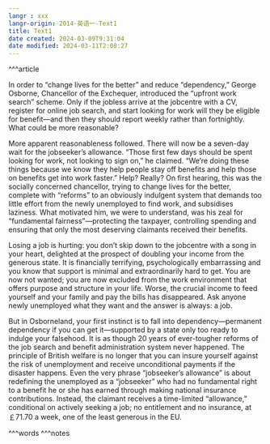 ```yaml
---
langr : xxx
langr-origin: 2014-英语一-Text1
title: Text1
date created: 2024-03-09T9:31:04
date modified: 2024-03-11T2:08:27
---
```


^^^article

In order to “change lives for the better” and reduce “dependency,” George Osborne, Chancellor of the Exchequer, introduced the “upfront work search” scheme. Only if the jobless arrive at the jobcentre with a CV, register for online job search, and start looking for work will they be eligible for benefit—and then they should report weekly rather than fortnightly. What could be more reasonable?

More apparent reasonableness followed. There will now be a seven-day wait for the jobseeker’s allowance. “Those first few days should be spent looking for work, not looking to sign on,” he claimed. “We’re doing these things because we know they help people stay off benefits and help those on benefits get into work faster.” Help? Really? On first hearing, this was the socially concerned chancellor, trying to change lives for the better, complete with “reforms” to an obviously indulgent system that demands too little effort from the newly unemployed to find work, and subsidises laziness. What motivated him, we were to understand, was his zeal for “fundamental fairness”—protecting the taxpayer, controlling spending and ensuring that only the most deserving claimants received their benefits.

Losing a job is hurting: you don’t skip down to the jobcentre with a song in your heart, delighted at the prospect of doubling your income from the generous state. It is financially terrifying, psychologically embarrassing and you know that support is minimal and extraordinarily hard to get. You are now not wanted; you are now excluded from the work environment that offers purpose and structure in your life. Worse, the crucial income to feed yourself and your family and pay the bills has disappeared. Ask anyone newly unemployed what they want and the answer is always: a job.

But in Osborneland, your first instinct is to fall into dependency—permanent dependency if you can get it—supported by a state only too ready to indulge your falsehood. It is as though 20 years of ever-tougher reforms of the job search and benefit administration system never happened. The principle of British welfare is no longer that you can insure yourself against the risk of unemployment and receive unconditional payments if the disaster happens. Even the very phrase “jobseeker’s allowance” is about redefining the unemployed as a “jobseeker” who had no fundamental right to a benefit he or she has earned through making national insurance contributions. Instead, the claimant receives a time-limited “allowance,” conditional on actively seeking a job; no entitlement and no insurance, at ￡71.70 a week, one of the least generous in the EU.




^^^words
^^^notes
